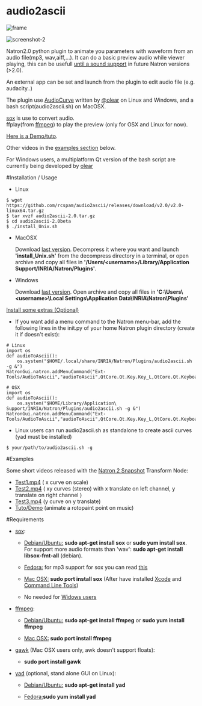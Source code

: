 # audio2ascii
   ![frame](https://cloud.githubusercontent.com/assets/10021906/8639016/ce766e70-28cc-11e5-9c19-486f64b71992.png)

 ![screenshot-2](https://cloud.githubusercontent.com/assets/10021906/8778111/35a9be00-2efc-11e5-828a-4fed9d3d266d.png)

 Natron2.0 python plugin to animate you parameters with waveform from an audio file(mp3, wav,aiff,...).
  It can do a basic preview audio while viewer playing, this can be usefull [until a sound support](https://github.com/MrKepzie/Natron/issues/76#issuecomment-120059396) in future Natron versions (>2.0).

  An external app can be set and launch from the plugin to edit audio file (e.g. audacity..)

  The plugin use [AudioCurve](https://github.com/olear/audiocurve) written by [@olear](https://github.com/olear)  on Linux and Windows, and a bash script(audio2ascii.sh) on MacOSX.

  [sox](http://sox.sourceforge.net/) is use to convert audio.  
  ffplay(from [ffmpeg](http://www.ffmpeg.org/)) to play the preview (only for OSX and Linux for now).


  [Here is a Demo/tuto](https://www.youtube.com/watch?v=koagSOPnsVw).

  Other videos in the [examples section](https://github.com/rcspam/audio2ascii/blob/master/README.md#examples) below.




 For Windows users, a multiplatform Qt version of the bash script are currently being developed by [olear](https://github.com/olear/audiocurve)

#Installation / Usage

* Linux
```
$ wget https://github.com/rcspam/audio2ascii/releases/download/v2.0/v2.0-linux64.tar.gz
$ tar xvzf audio2ascii-2.0.tar.gz
$ cd audio2ascii-2.0beta
$ ./install_Unix.sh
```

* MacOSX

   Download [last version](https://github.com/rcspam/audio2ascii/releases/download/v2.0/v2.0-macosx.tar.gz).
Decompress it where you want and launch **'install_Unix.sh'** from the decompress directory in a terminal,
or open archive and copy all files in **'/Users/\<username\>/Library/Application Support/INRIA/Natron/Plugins'**.

* Windows

   Download [last version](https://github.com/rcspam/audio2ascii/releases/download/v2.0/v2.0-win.zip).
   Open archive and copy all files in **'C:\Users\\\<username\>\\Local Settings\Application Data\INRIA\Natron\Plugins'**

<u>Install some extras (Optional)</u>

 * If you want add a menu command to the Natron menu-bar, add the following lines in the init.py of your home Natron plugin directory (create it if doesn't exist):
```
# Linux
import os
def audioToAscii():
    os.system("$HOME/.local/share/INRIA/Natron/Plugins/audio2ascii.sh -g &")
NatronGui.natron.addMenuCommand("Ext-Tools/AudioToAscii","audioToAscii",QtCore.Qt.Key.Key_L,QtCore.Qt.KeyboardModifier.ShiftModifier)
```
```
# OSX
import os
def audioToAscii():
    os.system("$HOME/Library/Application\ Support/INRIA/Natron/Plugins/audio2ascii.sh -g &")
NatronGui.natron.addMenuCommand("Ext-Tools/AudioToAscii","audioToAscii",QtCore.Qt.Key.Key_L,QtCore.Qt.KeyboardModifier.ShiftModifier)
```

 * Linux users can run audio2ascii.sh as standalone to create ascii curves (yad must be installed)

```
$ your/path/to/audio2ascii.sh -g
```

#Examples

Some short videos released with the [Natron 2 Snapshot](http://sourceforge.net/projects/natron/files/snapshots/) Transform Node:

* [Test1.mp4](https://dl.dropboxusercontent.com/u/2677320/test1.mp4) ( x curve on scale)
* [Test2.mp4](https://dl.dropboxusercontent.com/u/2677320/test2.mp4) ( xy curves (stereo) with x translate on left channel,  y translate on right channel )
* [Test3.mp4](https://dl.dropboxusercontent.com/u/2677320/test3.mp4) (y curve on y translate)
* [Tuto/Demo](https://www.youtube.com/watch?v=koagSOPnsVw) (animate a rotopaint point on music)

 
#Requirements

 * [sox](http://sox.sourceforge.net/):

    - <u>Debian/Ubuntu:</u> **sudo apt-get install sox** or  **sudo yum install sox**. For support more audio formats than 'wav': **sudo apt-get install libsox-fmt-all** (debian).

    - <u>Fedora:</u> for mp3 support for sox you can read [this](https://unix.stackexchange.com/questions/98524/sox-returns-an-error-when-i-try-to-handle-mp3-files)

    - <u>Mac OSX:</u> **sudo port install sox** (After have installed [Xcode](https://developer.apple.com/download) and [Command Line Tools](https://developer.apple.com/download))

    - No needed for <u>Widows users</u>

 * [ffmpeg](http://www.ffmpeg.org/):

    - <u>Debian/Ubuntu:</u> **sudo apt-get install ffmpeg** or **sudo yum install ffmpeg**

    - <u>Mac OSX:</u> **sudo port install ffmpeg**

 * <u>[gawk](http://www.gnu.org/software/gawk)</u> (Mac OSX users only, awk doesn't support floats):

     - **sudo port install gawk**</u>


 * [yad](http://sourceforge.net/projects/yad-dialog) (optional, stand alone GUI on Linux):

    - <u>Debian/Ubuntu:</u> **sudo apt-get install yad**

    - <u>Fedora:</u>**sudo yum install yad**
